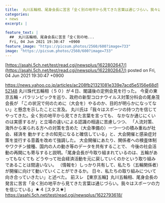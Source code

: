 ```yaml
---
title:  丸川五輪相、尾身会長に苦言「全く別の地平から見てきた言葉は通じづらい。我々はスポーツの力を信じている」★５  
categories:
- news
excerpt: |
  
feature_text: |
  ##  丸川五輪相、尾身会長に苦言「全く別の地...
  Fri, 04 Jun 2021 19:30:47  +0900
feature_image: "https://picsum.photos/2560/600?image=733"
image: "https://picsum.photos/2560/600?image=733"
---
```


[https://asahi.5ch.net/test/read.cgi/newsplus/1622802647/](https://asahi.5ch.net/test/read.cgi/newsplus/1622802647/)
posted on Fri, 04 Jun 2021 19:30:47  +0900

<!--more-->

https://news.yahoo.co.jp/articles/ac208fb21321081e339e7acd5e5156e68d152148 丸川珠代五輪相（５０）が４日、閣議後の定例会見を行った。 今夏の東京五輪・パラリンピックを巡り、政府の新型コロナウイルス対策分科会の尾身茂会長が 「この状況で何のために（大会を）やるのか、目的が明らかになってない」と懸念を示したことに言及。 丸川氏は「我々はスポーツの持つ力を信じてやってきた。全く別の地平から見てきた言葉を言っても、 なかなか通じにくいのは実感するが」と立場の違いによる認識の相違に苦慮しつつ、 「人流対策、海外から来られる方への対策を含めた（大会準備の）一つ一つの積み重ねが社会、経済を 動かすときの知見になると確信している」と、大会開催と感染症対策を並行する意義を改めて強調した。 大会開催にあたり、関係者への検査体制やワクチン接種、国内の人の動き等のデータを共有することで、 今後の社会活動の再開にも寄与すると説明。「尾身会長が今取り組まれているのは、五輪があってもなくても どうやって社会経済活動を元に戻していくのかという取り組みであることは間違いない。 （情報を）しっかり共有して、私たち（五輪関係者）が開催に向けて動いていくことができるか。 日々、私たちの取り組みについて向き合っていきたい」と述べた。 前スレ 【東京五輪】丸川五輪相、尾身会長の発言に苦言「全く別の地平から見てきた言葉は通じづらい。我々はスポーツの力を信じている」★４ [スタス★] https://asahi.5ch.net/test/read.cgi/newsplus/1622793618/
